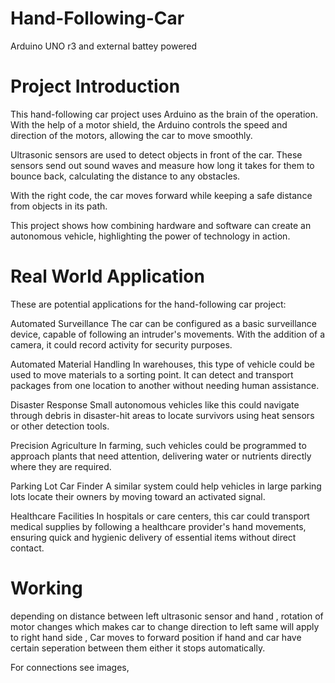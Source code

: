 # Hand-Following-Car
Arduino UNO r3 and external battey powered
# Project Introduction
This hand-following car project uses Arduino as the brain of the operation. With the help of a motor shield, the Arduino controls the speed and direction of the motors, allowing the car to move smoothly.

Ultrasonic sensors are used to detect objects in front of the car. These sensors send out sound waves and measure how long it takes for them to bounce back, calculating the distance to any obstacles.

With the right code, the car moves forward while keeping a safe distance from objects in its path.

This project shows how combining hardware and software can create an autonomous vehicle, highlighting the power of technology in action.

# Real World Application
These are potential applications for the hand-following car project:



Automated Surveillance 
The car can be configured as a basic surveillance device, capable of following an intruder's movements. With the addition of a camera, it could record activity for security purposes.

Automated Material Handling
In warehouses, this type of vehicle could be used to move materials to a sorting point. It can detect and transport packages from one location to another without needing human assistance.

Disaster Response
Small autonomous vehicles like this could navigate through debris in disaster-hit areas to locate survivors using heat sensors or other detection tools.

Precision Agriculture 
In farming, such vehicles could be programmed to approach plants that need attention, delivering water or nutrients directly where they are required.

Parking Lot Car Finder
A similar system could help vehicles in large parking lots locate their owners by moving toward an activated signal.

Healthcare Facilities
In hospitals or care centers, this car could transport medical supplies by following a healthcare provider's hand movements, ensuring quick and hygienic delivery of essential items without direct contact.

# Working
depending on distance between left ultrasonic sensor and hand , rotation of motor changes which makes car to change direction to left same will apply to right hand side , Car moves to forward position if hand and car have certain seperation between them either it stops automatically.

For connections see images,
